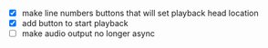 - [x] make line numbers buttons that will set playback head location
- [x] add button to start playback
- [ ] make audio output no longer async
